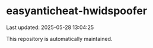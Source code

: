 # easyanticheat-hwidspoofer

Last updated: 2025-05-28 13:04:25

This repository is automatically maintained.
